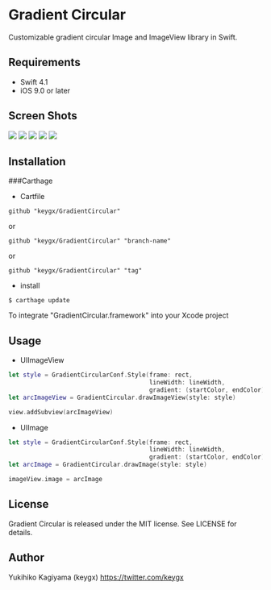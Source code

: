 # Gradient Circular

Customizable gradient circular Image and ImageView library in Swift.

## Requirements
- Swift 4.1
- iOS 9.0 or later

## Screen Shots

![](images/screen01.png) ![](images/screen02.png) ![](images/screen03.png) ![](images/screen04.png) ![](images/screen05.png)


## Installation

###Carthage

* Cartfile

```Cartfile
github "keygx/GradientCircular"
```
or

```Cartfile
github "keygx/GradientCircular" "branch-name"
```
or

```Cartfile
github "keygx/GradientCircular" "tag"
```

* install

```
$ carthage update
```

To integrate "GradientCircular.framework" into your Xcode project


## Usage

* UIImageView

```swift
let style = GradientCircularConf.Style(frame: rect,
                                       lineWidth: lineWidth,
                                       gradient: (startColor, endColor))
let arcImageView = GradientCircular.drawImageView(style: style)

view.addSubview(arcImageView)
```

* UIImage

```swift
let style = GradientCircularConf.Style(frame: rect,
                                       lineWidth: lineWidth,
                                       gradient: (startColor, endColor))
let arcImage = GradientCircular.drawImage(style: style)

imageView.image = arcImage
```


## License

Gradient Circular is released under the MIT license. See LICENSE for details.

## Author

Yukihiko Kagiyama (keygx) <https://twitter.com/keygx>

